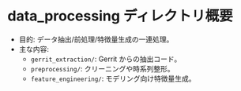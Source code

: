 # data_processing ディレクトリ概要

- 目的: データ抽出/前処理/特徴量生成の一連処理。
- 主な内容:
  - `gerrit_extraction/`: Gerrit からの抽出コード。
  - `preprocessing/`: クリーニングや時系列整形。
  - `feature_engineering/`: モデリング向け特徴量生成。
